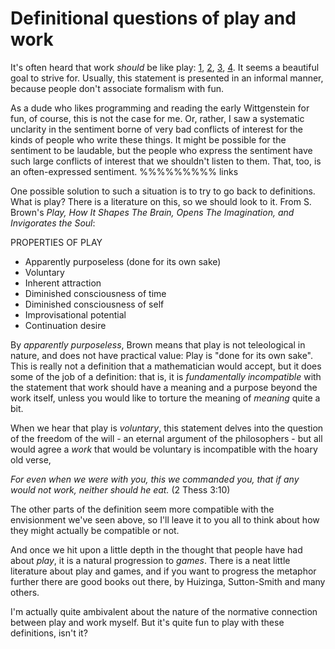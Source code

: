 Definitional questions of play and work
====

It's often heard that work _should_ be like play: [1](http://bigthink.com/in-their-own-words/how-i-make-work-like-play), [2](http://www.nbcnews.com/tech/tech-news/microsoft-exec-why-work-email-should-be-playing-halo-n267336), [3](http://www.paulgraham.com/love.html), [4](http://positivesharing.com/2013/02/top-5-reasons-we-should-play-more-at-work/). It seems a beautiful goal to strive for. Usually, this statement is presented in an informal manner, because people don't associate formalism with fun.

As a dude who likes programming and reading the early Wittgenstein for fun, of course, this is not the case for me. Or, rather, I saw a systematic unclarity in the sentiment borne of very bad conflicts of interest for the kinds of people who write these things. It might be possible for the sentiment to be laudable, but the people who express the sentiment have such large conflicts of interest that we shouldn't listen to them. That, too, is an often-expressed sentiment. %%%%%%%%% links

One possible solution to such a situation is to try to go back to definitions. What is play? There is a literature on this, so we should look to it. From S. Brown's _Play, How It Shapes The Brain, Opens The Imagination, and Invigorates the Soul_:

PROPERTIES OF PLAY
- Apparently purposeless (done for its own sake)
- Voluntary
- Inherent attraction
- Diminished consciousness of time
- Diminished consciousness of self
- Improvisational potential
- Continuation desire

By _apparently purposeless_, Brown means that play is not teleological in nature, and does not have practical value: Play is "done for its own sake". This is really not a definition that a mathematician would accept, but it does some of the job of a definition: that is, it is _fundamentally incompatible_ with the statement that work should have a meaning and a purpose beyond the work itself, unless you would like to torture the meaning of _meaning_ quite a bit.

When we hear that play is _voluntary_, this statement delves into the question of the freedom of the will - an eternal argument of the philosophers - but all would agree a _work_ that would be voluntary is incompatible with the hoary old verse,

_For even when we were with you, this we commanded you, that if any would not work, neither should he eat._ (2 Thess 3:10)

The other parts of the definition seem more compatible with the envisionment we've seen above, so I'll leave it to you all to think about how they might actually be compatible or not.

And once we hit upon a little depth in the thought that people have had about _play_, it is a natural progression to _games_. There is a neat little literature about play and games, and if you want to progress the metaphor further there are good books out there, by Huizinga, Sutton-Smith and many others.

I'm actually quite ambivalent about the nature of the normative connection between play and work myself. But it's quite fun to play with these definitions, isn't it?
